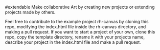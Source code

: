 #extendable
Make collaborative Art by creating new projects or extending projects made by others. 

Feel free to contribute to the example project rh-canvas by cloning this repo, modifying the index.html file inside the rh-canvas directory, and making a pull request. If you want to start a project of your own, clone this repo, copy the template directory, rename it with your projects name, describe your project in the index.html file and make a pull request.  
